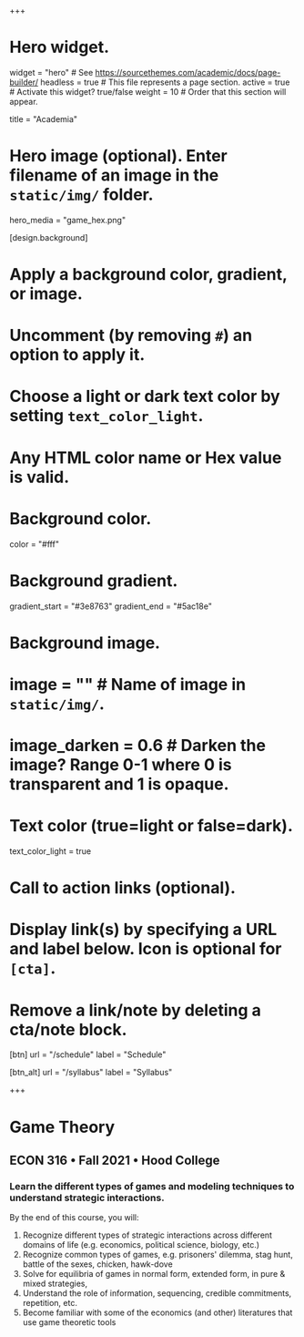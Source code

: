 +++
# Hero widget.
widget = "hero"  # See https://sourcethemes.com/academic/docs/page-builder/
headless = true  # This file represents a page section.
active = true  # Activate this widget? true/false
weight = 10  # Order that this section will appear.

title = "Academia"

# Hero image (optional). Enter filename of an image in the `static/img/` folder.
hero_media = "game_hex.png"

[design.background]
  # Apply a background color, gradient, or image.
  #   Uncomment (by removing `#`) an option to apply it.
  #   Choose a light or dark text color by setting `text_color_light`.
  #   Any HTML color name or Hex value is valid.

  # Background color.
  color = "#fff"
  
  # Background gradient.
   gradient_start = "#3e8763"
   gradient_end = "#5ac18e"
  
  # Background image.
  # image = ""  # Name of image in `static/img/`.
  # image_darken = 0.6  # Darken the image? Range 0-1 where 0 is transparent and 1 is opaque.

  # Text color (true=light or false=dark).
  text_color_light = true

# Call to action links (optional).
#   Display link(s) by specifying a URL and label below. Icon is optional for `[cta]`.
#   Remove a link/note by deleting a cta/note block.
[btn]
  url = "/schedule"
  label = "Schedule"
  
[btn_alt]
  url = "/syllabus"
  label = "Syllabus"

+++

# Game Theory

## ECON 316 • Fall 2021 • Hood College

### Learn the different types of games and modeling techniques to understand strategic interactions.

By the end of this course, you will:

1. Recognize different types of strategic interactions across different domains of life (e.g. economics, political science, biology, etc.)
2. Recognize common types of games, e.g. prisoners' dilemma, stag hunt, battle of the sexes, chicken, hawk-dove
3. Solve for equilibria of games in normal form, extended form, in pure & mixed strategies, 
4. Understand the role of information, sequencing, credible commitments, repetition, etc.
5. Become familiar with some of the economics (and other) literatures that use game theoretic tools
